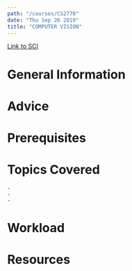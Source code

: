 ```yaml
---
path: "/courses/CS2770"
date: "Thu Sep 26 2019"
title: "COMPUTER VISION"
---
```

[Link to SCI]("http://courses.sci.pitt.edu/courses/courses/view/CS-2770")

# General Information

# Advice


# Prerequisites
<!-- PREREQ_REPLACEMENT (Do not remove) -->

<!-- END PREREQ_REPLACEMENT (Do not remove) -->
# Topics Covered
	- 
	-
	-
# Workload

<!-- TESTIMONIALS
# Testimonials
This gets replaced with Gatsby, its
data comes from Google Sheets for easier
editing!
-->

# Resources
